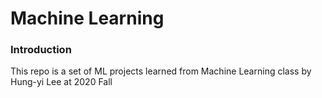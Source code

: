 # Machine Learning 

### Introduction
This repo is a set of ML projects learned from Machine Learning class by Hung-yi Lee at 2020 Fall
